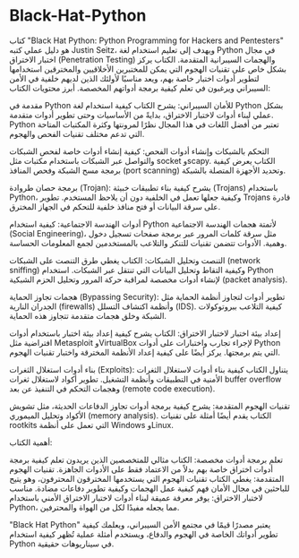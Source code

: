 # Black-Hat-Python

كتاب "Black Hat Python: Python Programming for Hackers and Pentesters" هو دليل عملي كتبه Justin Seitz، ويهدف إلى تعليم استخدام لغة Python في مجال اختبار الاختراق (Penetration Testing) والهجمات السيبرانية المتقدمة. الكتاب يركز بشكل خاص على تقنيات الهجوم التي يمكن للمختبرين الأخلاقيين والمخترقين استخدامها لتطوير أدوات اختبار خاصة بهم، ويعد مناسبًا لأولئك الذين لديهم خلفية في الأمن السيبراني ويرغبون في تعلم كيفية برمجة أدواتهم المخصصة.
أبرز محتويات الكتاب:

  مقدمة في Python للأمان السيبراني:
        يشرح الكتاب كيفية استخدام لغة Python بشكل عملي لبناء أدوات لاختبار الاختراق، بدايةً من الأساسيات وحتى تطوير أدوات متقدمة.
        Python تعتبر من أفضل اللغات في هذا المجال نظرًا لمرونتها وكثرة المكتبات المتاحة التي تدعم مختلف تقنيات الفحص والهجوم.

  التحكم بالشبكات وإنشاء أدوات الفحص:
        كيفية إنشاء أدوات خاصة لفحص الشبكات والتواصل عبر الشبكات باستخدام مكتبات مثل socket وscapy.
        الكتاب يعرض كيفية برمجة مسح الشبكة وفحص المنافذ (port scanning) وتحديد الأجهزة المتصلة بالشبكة.

  برمجة حصان طروادة (Trojan):
        يشرح كيفية بناء تطبيقات خبيثة (Trojans) باستخدام Python، وكيفية جعلها تعمل في الخلفية دون أن يلاحظ المستخدم.
        تطوير Trojans قادرة على سرقة البيانات أو فتح منافذ خلفية للتحكم في الجهاز المخترق.

   أدوات الهندسة الاجتماعية:
        كيفية استخدام Python لأتمتة هجمات الهندسة الاجتماعية (Social Engineering)، مثل سرقة كلمات المرور عبر برمجة صفحات تسجيل دخول وهمية.
        الأدوات تتضمن تقنيات للتنكر والتلاعب بالمستخدمين لجمع المعلومات الحساسة.

   التنصت وتحليل الشبكات:
        الكتاب يغطي طرق التنصت على الشبكات (network sniffing) وكيفية التقاط وتحليل البيانات التي تنتقل عبر الشبكات.
        استخدام Python لإنشاء أدوات مخصصة لمراقبة حركة المرور وتحليل الحزم الشبكية (packet analysis).

   هجمات تجاوز الحماية (Bypassing Security):
        تطوير أدوات لتجاوز أنظمة الحماية مثل الجدران النارية (firewalls) وأنظمة اكتشاف التسلل (IDS).
        كيفية التلاعب ببروتوكولات الشبكة وخلق هجمات متقدمة تتجاوز هذه الحماية.

   إعداد بيئة اختبار لاختبار الاختراق:
        الكتاب يشرح كيفية إعداد بيئة اختبار باستخدام أدوات افتراضية مثل Metasploit وVirtualBox لإجراء تجارب واختبارات على أدوات Python التي يتم برمجتها.
        يركز أيضًا على كيفية إعداد الأنظمة المخترقة واختبار تقنيات الهجوم.

   بناء أدوات استغلال الثغرات (Exploits):
        يتناول الكتاب كيفية بناء أدوات لاستغلال الثغرات الأمنية في التطبيقات وأنظمة التشغيل.
        تطوير أكواد لاستغلال ثغرات buffer overflow وهجمات التحكم في التنفيذ عن بعد (remote code execution).

   تقنيات الهجوم المتقدمة:
        يشرح كيفية برمجة أدوات تجاوز الدفاعات الحديثة، مثل تشويش الأكواد وتحليل الميموري (memory analysis).
        الكتاب يقدم أيضًا أمثلة على تقنيات rootkits التي تعمل على أنظمة Windows وLinux.

أهمية الكتاب:

   تعلم برمجة أدوات مخصصة: الكتاب مثالي للمتخصصين الذين يريدون تعلم كيفية برمجة أدوات اختراق خاصة بهم بدلاً من الاعتماد فقط على الأدوات الجاهزة.
  تقنيات الهجوم المتقدمة: يغطي الكتاب تقنيات الهجوم التي يستخدمها المخترقون المحترفون، وهو يتيح للباحثين في مجال الأمان فهم كيفية عمل الهجمات وكيفية تطوير دفاعات مضادة.
  مناسب لاختبار الاختراق: يوفر معرفة عميقة لبناء أدوات لاختبار الاختراق الأمني باستخدام Python، مما يجعله مفيدًا لكل من الهواة والمحترفين.

"Black Hat Python" يعتبر مصدرًا قيمًا في مجتمع الأمن السيبراني، ويعلمك كيفية تطوير أدواتك الخاصة في الهجوم والدفاع، ويستخدم أمثلة عملية تُظهر كيفية استخدام Python في سيناريوهات حقيقية.
